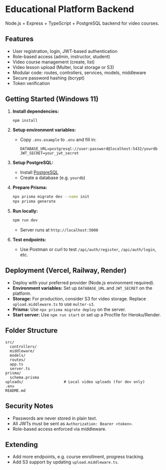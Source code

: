 # Educational Platform Backend

Node.js + Express + TypeScript + PostgreSQL backend for video courses.

## Features

- User registration, login, JWT-based authentication
- Role-based access (admin, instructor, student)
- Video course management (create, list)
- Video lesson upload (Multer, local storage or S3)
- Modular code: routes, controllers, services, models, middleware
- Secure password hashing (bcrypt)
- Token verification

## Getting Started (Windows 11)

1. **Install dependencies:**
   ```bash
   npm install
   ```

2. **Setup environment variables:**
   - Copy `.env.example` to `.env` and fill in:
     ```
     DATABASE_URL=postgresql://user:password@localhost:5432/yourdb
     JWT_SECRET=your_jwt_secret
     ```

3. **Setup PostgreSQL:**
   - Install [PostgreSQL](https://www.postgresql.org/download/windows/)
   - Create a database (e.g. `yourdb`)

4. **Prepare Prisma:**
   ```bash
   npx prisma migrate dev --name init
   npx prisma generate
   ```

5. **Run locally:**
   ```bash
   npm run dev
   ```
   - Server runs at `http://localhost:5000`

6. **Test endpoints:**
   - Use Postman or curl to test `/api/auth/register`, `/api/auth/login`, etc.

## Deployment (Vercel, Railway, Render)

- Deploy with your preferred provider (Node.js environment required).
- **Environment variables:** Set up `DATABASE_URL` and `JWT_SECRET` on the platform.
- **Storage:** For production, consider S3 for video storage. Replace `upload.middleware.ts` to use `multer-s3`.
- **Prisma:** Use `npx prisma migrate deploy` on the server.
- **Start server:** Use `npm run start` or set up a Procfile for Heroku/Render.

## Folder Structure

```
src/
  controllers/
  middleware/
  models/
  routes/
  app.ts
  server.ts
prisma/
  schema.prisma
uploads/                  # Local video uploads (for dev only)
.env
README.md
```

## Security Notes

- Passwords are never stored in plain text.
- All JWTs must be sent as `Authorization: Bearer <token>`.
- Role-based access enforced via middleware.

## Extending

- Add more endpoints, e.g. course enrollment, progress tracking.
- Add S3 support by updating `upload.middleware.ts`.
